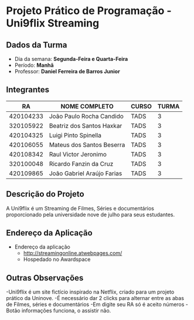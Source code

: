 # Projeto Prático de Programação - Uni9flix Streaming


## Dados da Turma
* Dia da semana: **Segunda-Feira e Quarta-Feira**
* Período: **Manhã** 
* Professor: **Daniel Ferreira de Barros Junior**

## Integrantes
| RA   | NOME COMPLETO | CURSO | TURMA |
|------|---------------|-------|-------|
| 420104233  |  João Paulo Rocha Candido         | TADS  | 3 |
| 320105922  | Beatriz dos Santos Haxkar         | TADS  | 3 |
| 420104325  |  Luigi Pinto Spinella             | TADS  | 3 |
| 420106055  |  Mateus dos Santos Beserra        | TADS  | 3 | 
| 420108342  |  Raul Victor Jeronimo             | TADS  | 3 | 
| 320100048  |  Ricardo Fanzin da Cruz           | TADS  | 3 |
| 420109865  | João Gabriel Araújo Farias        | TADS  | 3 | 



## Descrição do Projeto 
A Uni9flix é um Streaming de Filmes, Séries e documentários proporcionado pela universidade nove de julho para seus estudantes.
## Endereço da Aplicação

* Endereço da aplicação  
	- http://streamingonline.atwebpages.com/
	+ Hospedado no Awardspace 

## Outras Observações 

-Uni9flix é um site fictício inspirado na Netflix, criado para um projeto prático da Uninove.
-É necessário dar 2 clicks para alternar entre as abas de Filmes, séries e documentários
-Em digite seu RA só é aceito números
-Botão informações funciona, o assistir não.
